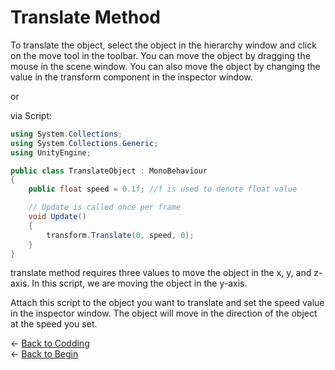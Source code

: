 # Translate Method

To translate the object, select the object in the hierarchy window and click on the move tool in the toolbar. You can move the object by dragging the mouse in the scene window. You can also move the object by changing the value in the transform component in the inspector window.

or

via Script:

```csharp
using System.Collections;
using System.Collections.Generic;
using UnityEngine;

public class TranslateObject : MonoBehaviour
{
    public float speed = 0.1f; //f is used to denote float value

    // Update is called once per frame
    void Update()
    {
        transform.Translate(0, speed, 0);
    }
}
```

translate method requires three values to move the object in the x, y, and z-axis. In this script, we are moving the object in the y-axis.

Attach this script to the object you want to translate and set the speed value in the inspector window. The object will move in the direction of the object at the speed you set.

&larr; [Back to Codding](./Coding_unity.md)\
&larr; [Back to Begin](./README.md)